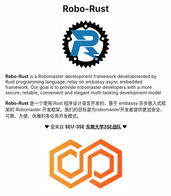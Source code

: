 <div align=center>

# Robo-Rust

</div>

<div align=center>
  <img src="./docs/src/Robo-Rust-logo.svg" height=150pt>
</div>

**Robo-Rust** is a Robomaster development framework developmented by Rust programming language, relay on embassy async embedded framework. Our goal is to provide robomaster developers with a more secure, reliable, convenient and elegant multi-tasking development model

**Robo-Rust** 是一个使用 Rust 程序设计语言开发的，基于 embassy 异步嵌入式框架的 Robomaster 开发框架。我们的目标是为robomaster开发者提供更加安全、可靠、方便、优雅的多任务开发模式。


<div align=center>

❤️ 爱来自 **SEU-3SE** [**东南大学3SE战队**](https://space.bilibili.com/1911835891/video) ❤️

  <img src="./docs/src/3se-logo.png" height=180pt>
</div>